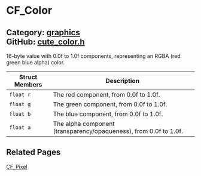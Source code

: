 [](../header.md ':include')

# CF_Color

Category: [graphics](/api_reference?id=graphics)  
GitHub: [cute_color.h](https://github.com/RandyGaul/cute_framework/blob/master/include/cute_color.h)  
---

16-byte value with 0.0f to 1.0f components, representing an RGBA (red green blue alpha) color.

Struct Members | Description
--- | ---
`float r` | The red component, from 0.0f to 1.0f.
`float g` | The green component, from 0.0f to 1.0f.
`float b` | The blue component, from 0.0f to 1.0f.
`float a` | The alpha component (transparency/opaqueness), from 0.0f to 1.0f.

## Related Pages

[CF_Pixel](/graphics/cf_pixel.md)  
